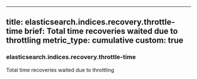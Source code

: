 
---
title: elasticsearch.indices.recovery.throttle-time
brief: Total time recoveries waited due to throttling
metric_type: cumulative
custom: true
---
### elasticsearch.indices.recovery.throttle-time

Total time recoveries waited due to throttling

